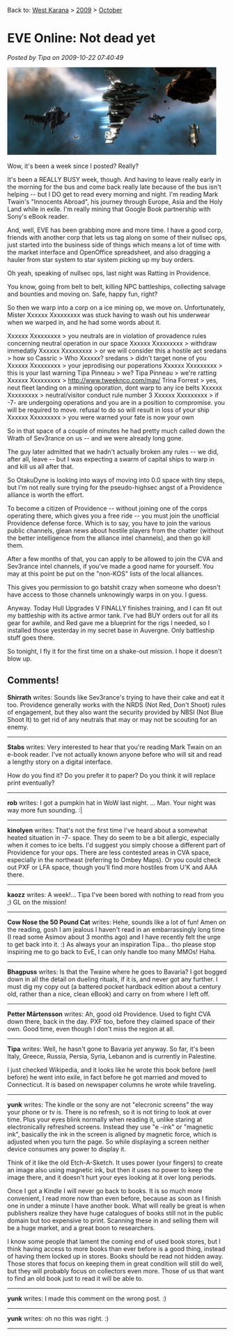 Back to: [West Karana](/posts/westkarana.md) > [2009](/posts/2009/westkarana.md) > [October](./westkarana.md)
# EVE Online: Not dead yet

*Posted by Tipa on 2009-10-22 07:40:49*

![Ratting in 0.0](../../../uploads/2009/10/ExeFile-2009-10-21-23-08-33-82.jpg "Ratting in 0.0")

Wow, it's been a week since I posted? Really?

It's been a REALLY BUSY week, though. And having to leave really early in the morning for the bus and come back really late because of the bus isn't helping -- but I DO get to read every morning and night. I'm reading Mark Twain's "Innocents Abroad", his journey through Europe, Asia and the Holy Land while in exile. I'm really mining that Google Book partnership with Sony's eBook reader.

And, well, EVE has been grabbing more and more time. I have a good corp, friends with another corp that lets us tag along on some of their nullsec ops, just started into the business side of things which means a lot of time with the market interface and OpenOffice spreadsheet, and also dragging a hauler from star system to star system picking up my buy orders.

Oh yeah, speaking of nullsec ops, last night was Ratting in Providence.

You know, going from belt to belt, killing NPC battleships, collecting salvage and bounties and moving on. Safe, happy fun, right?

So then we warp into a corp on a ice mining op, we move on. Unfortunately, Mister Xxxxxx Xxxxxxxxx was stuck having to wash out his underwear when we warped in, and he had some words about it.

Xxxxxx Xxxxxxxxx > you neutrals are in violation of provadence rules concerning neutral operation in our space
Xxxxxx Xxxxxxxxx > withdraw immedatly
Xxxxxx Xxxxxxxxx > or we will consider this a hostile act
sredans > how so
Cassric > Who Xxxxxx?
sredans > didn't target none of you
Xxxxxx Xxxxxxxxx > your jeprodising our poperations
Xxxxxx Xxxxxxxxx > this is your last warning
Tipa Pinneau > we?
Tipa Pinneau > we're ratting
Xxxxxx Xxxxxxxxx > http://www.tweeknco.com/mav/
Trina Forrest > yes, neut fleet landing on a mining oporation, dont warp to any ice belts
Xxxxxx Xxxxxxxxx > neutral/visitor conduct rule number 3
Xxxxxx Xxxxxxxxx > if -7- are undergoing operations and you are in a position to compromise. you will be required to move. refusal to do so will result in loss of your ship
Xxxxxx Xxxxxxxxx > you were warned your fate is now your own

So in that space of a couple of minutes he had pretty much called down the Wrath of Sev3rance on us -- and we were already long gone.

The guy later admitted that we hadn't actually broken any rules -- we did, after all, leave -- but I was expecting a swarm of capital ships to warp in and kill us all after that.

So OtakuDyne is looking into ways of moving into 0.0 space with tiny steps, but I'm not really sure trying for the pseudo-highsec angst of a Providence alliance is worth the effort.

To become a citizen of Providence -- without joining one of the corps operating there, which gives you a free ride -- you must join the unofficial Providence defense force. Which is to say, you have to join the various public channels, glean news about hostile players from the chatter (without the better intelligence from the alliance intel channels), and then go kill them.

After a few months of that, you can apply to be allowed to join the CVA and Sev3rance intel channels, if you've made a good name for yourself. You may at this point be put on the "non-KOS" lists of the local alliances.

This gives you permission to go batshit crazy when someone who doesn't have access to those channels unknowingly warps in on you. I guess.

Anyway. Today Hull Upgrades V FINALLY finishes training, and I can fit out my battleship with its active armor tank. I've had BUY orders out for all its gear for awhile, and Red gave me a blueprint for the rigs I needed, so I installed those yesterday in my secret base in Auvergne. Only battleship stuff goes there.

So tonight, I fly it for the first time on a shake-out mission. I hope it doesn't blow up.

## Comments!

**Shirrath** writes: Sounds like Sev3rance's trying to have their cake and eat it too. Providence generally works with the NRDS (Not Red, Don't Shoot) rules of engagement, but they also want the security provided by NBSI (Not Blue Shoot It) to get rid of any neutrals that may or may not be scouting for an enemy.

---

**Stabs** writes: Very interested to hear that you're reading Mark Twain on an e-book reader. I've not actually known anyone before who will sit and read a lengthy story on a digital interface.

How do you find it? Do you prefer it to paper? Do you think it will replace print eventually?

---

**rob** writes: I got a pumpkin hat in WoW last night. ... Man. Your night was way more fun sounding. :|

---

**kinolyen** writes: That's not the first time I've heard about a somewhat heated situation in -7- space. They do seem to be a bit allergic, especially when it comes to ice belts. I'd suggest you simply choose a different part of Providence for your ops. There are less contested areas in CVA space, especially in the northeast (referring to Ombey Maps). Or you could check out PXF or LFA space, though you'll find more hostiles from U'K and AAA there.

---

**kaozz** writes: A week!... Tipa I've been bored with nothing to read from you ;) GL on the mission!

---

**Cow Nose the 50 Pound Cat** writes: Hehe, sounds like a lot of fun! Amen on the reading, gosh I am jealous I haven't read in an embarrassingly long time (I read some Asimov about 3 months ago) and I have recently felt the urge to get back into it. :) As always your an inspiration Tipa... tho please stop inspiring me to go back to EvE, I can only handle too many MMOs! Haha.

---

**Bhagpuss** writes: Is that the Twaine where he goes to Bavaria? I got bogged down in all the detail on dueling rituals, if it is, and never got any further. I must dig my copy out (a battered pocket hardback edition about a century old, rather than a nice, clean eBook) and carry on from where I left off.

---

**Petter Mårtensson** writes: Ah, good old Providence. Used to fight CVA down there, back in the day. PXF too, before they claimed space of their own. Good time, even though I don't miss the region at all.

---

**Tipa** writes: Well, he hasn't gone to Bavaria *yet* anyway. So far, it's been Italy, Greece, Russia, Persia, Syria, Lebanon and is currently in Palestine.

I just checked Wikipedia, and it looks like he wrote this book before (well before) he went into exile, in fact before he got married and moved to Connecticut. It is based on newspaper columns he wrote while traveling.

---

**yunk** writes: The kindle or the sony are not "elecronic screens" the way your phone or tv is. There is no refresh, so it is not tiring to look at over time. Plus your eyes blink normally when reading it, unlike staring at electronically refreshed screens. Instead they use "e -ink" or "magnetic ink", basically the ink in the screen is aligned by magnetic force, which is adjusted when you turn the page. So while displaying a screen neither device consumes any power to display it. 

Think of it like the old Etch-A-Sketch. It uses power (your fingers) to create an image also using magnetic ink, but then it uses no power to keep the image there, and it doesn't hurt your eyes looking at it over long periods.

Once I got a Kindle I will never go back to books. It is so much more convenient, I read more now than even before, because as soon as I finish one in under a minute I have another book. What will really be great is when publishers realize they have huge catalogues of books still not in the public domain but too expensive to print. Scanning these in and selling them will be a huge market, and a great boon to researchers.

I know some people that lament the coming end of used book stores, but I think having access to more books than ever before is a good thing, instead of having them locked up in stores. Books should be read not hidden away. Those stores that focus on keeping them in great condition will still do well, but they will probably focus on collectors even more. Those of us that want to find an old book just to read it will be able to.

---

**yunk** writes: I made this comment on the wrong post. :)

---

**yunk** writes: oh no this was right. :)

---

